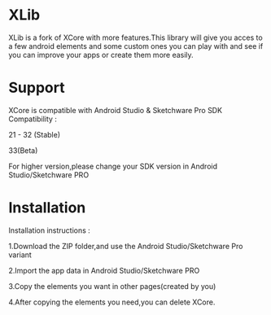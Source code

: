 # XLib
XLib is a fork of XCore with more features.This library will give you acces to a few android elements and some custom ones you can play with and see if you can improve your apps or create them more easily.
# Support
XCore is compatible with Android Studio & Sketchware Pro
SDK Compatibility :

21 - 32 (Stable)

33(Beta)

For higher version,please change your SDK version in Android Studio/Sketchware PRO
# Installation

Installation instructions :

1.Download the ZIP folder,and use the Android Studio/Sketchware Pro variant

2.Import the app data in Android Studio/Sketchware PRO

3.Copy the elements you want in other pages(created by you)

4.After copying the elements you need,you can delete XCore.


